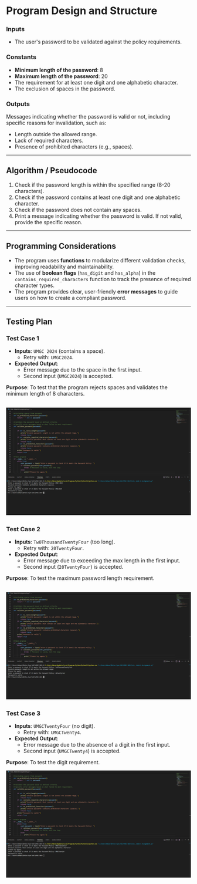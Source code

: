 # Program Design and Structure

### Inputs

- The user's password to be validated against the policy requirements.

### Constants

- **Minimum length of the password**: 8  
- **Maximum length of the password**: 20  
- The requirement for at least one digit and one alphabetic character.  
- The exclusion of spaces in the password.

### Outputs

Messages indicating whether the password is valid or not, including specific reasons for invalidation, such as:
- Length outside the allowed range.
- Lack of required characters.
- Presence of prohibited characters (e.g., spaces).

---

## Algorithm / Pseudocode

1. Check if the password length is within the specified range (8-20 characters).  
2. Check if the password contains at least one digit and one alphabetic character.  
3. Check if the password does not contain any spaces.  
4. Print a message indicating whether the password is valid. If not valid, provide the specific reason.

---

## Programming Considerations

- The program uses **functions** to modularize different validation checks, improving readability and maintainability.  
- The use of **boolean flags** (`has_digit` and `has_alpha`) in the `contains_required_characters` function to track the presence of required character types.  
- The program provides clear, user-friendly **error messages** to guide users on how to create a compliant password.

---

## Testing Plan

### Test Case 1

- **Inputs**: `UMGC 2024` (contains a space).  
  - Retry with: `UMGC2024`.  
- **Expected Output**:  
  - Error message due to the space in the first input.  
  - Second input (`UMGC2024`) is accepted.

**Purpose**: To test that the program rejects spaces and validates the minimum length of 8 characters.

![Test Case 1](PPC%20-%20Test%20Case%201.png)
---

### Test Case 2

- **Inputs**: `Tw0ThousandTwentyFour` (too long).  
  - Retry with: `20TwentyFour`.  
- **Expected Output**:  
  - Error message due to exceeding the max length in the first input.  
  - Second input (`20TwentyFour`) is accepted.

**Purpose**: To test the maximum password length requirement.

![Test Case 2](PPC%20-%20Test%20Case%202.png)
---

### Test Case 3

- **Inputs**: `UMGCTwentyFour` (no digit).  
  - Retry with: `UMGCTwenty4`.  
- **Expected Output**:  
  - Error message due to the absence of a digit in the first input.  
  - Second input (`UMGCTwenty4`) is accepted.

**Purpose**: To test the digit requirement.

![Test Case 3](PPC%20-%20Test%20Case%203.png)

